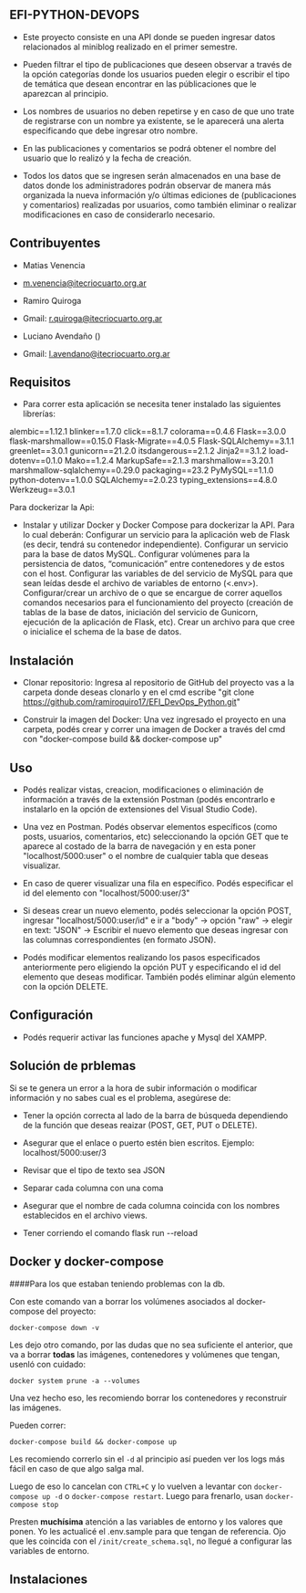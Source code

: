 ## EFI-PYTHON-DEVOPS

- Este proyecto consiste en una API donde se pueden ingresar datos relacionados al miniblog realizado en el primer semestre.

- Pueden filtrar el tipo de publicaciones que deseen observar a través de la opción categorías donde los usuarios pueden elegir o escribir el tipo de temática que desean encontrar en las públicaciones que le aparezcan al principio.

- Los nombres de usuarios no deben repetirse y en caso de que uno trate de registrarse con un nombre ya existente, se le aparecerá una alerta especificando que debe ingresar otro nombre.

- En las publicaciones y comentarios se podrá obtener el nombre del usuario que lo realizó y la fecha de creación.

- Todos los datos que se ingresen serán almacenados en una base de datos donde los administradores podrán observar de manera más organizada la nueva información y/o últimas ediciones de (publicaciones y comentarios) realizadas por usuarios, como también eliminar o realizar modificaciones en caso de considerarlo necesario.

## Contribuyentes

- Matias Venencia
- m.venencia@itecriocuarto.org.ar

- Ramiro Quiroga
- Gmail: r.quiroga@itecriocuarto.org.ar

- Luciano Avendaño ()
- Gmail: l.avendano@itecriocuarto.org.ar

## Requisitos

- Para correr esta aplicación se necesita tener instalado las siguientes librerías:

alembic==1.12.1
blinker==1.7.0
click==8.1.7
colorama==0.4.6
Flask==3.0.0
flask-marshmallow==0.15.0
Flask-Migrate==4.0.5
Flask-SQLAlchemy==3.1.1
greenlet==3.0.1
gunicorn==21.2.0
itsdangerous==2.1.2
Jinja2==3.1.2
load-dotenv==0.1.0
Mako==1.2.4
MarkupSafe==2.1.3
marshmallow==3.20.1
marshmallow-sqlalchemy==0.29.0
packaging==23.2
PyMySQL==1.1.0
python-dotenv==1.0.0
SQLAlchemy==2.0.23
typing_extensions==4.8.0
Werkzeug==3.0.1

Para dockerizar la Api:
- Instalar y utilizar Docker y Docker Compose para dockerizar la API. Para lo cual deberán:
Configurar un servicio para la aplicación web de Flask (es decir, tendrá su contenedor independiente).
Configurar un servicio para la base de datos MySQL.
Configurar volúmenes para la persistencia de datos, “comunicación” entre contenedores y de estos con el host.
Configurar las variables de <environment> del servicio de MySQL para que sean leídas desde el archivo de variables de entorno (<.env>).
Configurar/crear un archivo de <shell> o <bash> que se encargue de correr aquellos comandos necesarios para el funcionamiento del proyecto (creación de tablas de la base de datos, iniciación del servicio de Gunicorn, ejecución de la aplicación de Flask, etc).
Crear un archivo <sql> para que cree o inicialice el schema de la base de datos.

## Instalación

- Clonar repositorio: Ingresa al repositorio de GitHub del proyecto vas a la carpeta donde deseas clonarlo y en el cmd escribe "git clone https://github.com/ramiroquiro17/EFI_DevOps_Python.git"

- Construir la imagen del Docker: Una vez ingresado el proyecto en una carpeta, podés crear y correr una imagen de Docker a través del cmd con "docker-compose build && docker-compose up"

## Uso

- Podés realizar vistas, creacion, modificaciones o eliminación de información a través de la extensión Postman (podés encontrarlo e instalarlo en la opción de extensiones del Visual Studio Code).

- Una vez en Postman. Podés observar elementos específicos (como posts, usuarios, comentarios, etc) seleccionando la opción GET que te aparece al costado de la barra de navegación y en esta poner "localhost/5000:user" o el nombre de cualquier tabla que deseas visualizar.

- En caso de querer visualizar una fila en específico. Podés especificar el id del elemento con "localhost/5000:user/3"

- Si deseas crear un nuevo elemento, podés seleccionar la opción POST, ingresar "localhost/5000:user/id" e ir a "body" -> opción "raw" -> elegir en text: "JSON" -> Escribir el nuevo elemento que deseas ingresar con las columnas correspondientes (en formato JSON).

- Podés modificar elementos realizando los pasos especificados anteriormente pero eligiendo la opción PUT y especificando el id del elemento que deseas modificar. También podés eliminar algún elemento con la opción DELETE.

## Configuración

- Podés requerir activar las funciones apache y Mysql del XAMPP.

## Solución de prblemas

Si se te genera un error a la hora de subir información o modificar información y no sabes cual es el problema, asegúrese de:

- Tener la opción correcta al lado de la barra de búsqueda dependiendo de la función que deseas reaizar (POST, GET, PUT o DELETE).

- Asegurar que el enlace o puerto estén bien escritos. Ejemplo: localhost/5000:user/3

- Revisar que el tipo de texto sea JSON

- Separar cada columna con una coma

- Asegurar que el nombre de cada columna coincida con los nombres establecidos en el archivo views.

- Tener corriendo el comando flask run --reload






## Docker y docker-compose

####Para los que estaban teniendo problemas con la db.

Con este comando van a borrar los volúmenes asociados al docker-compose del proyecto:

`docker-compose down -v `

Les dejo otro comando, por las dudas que no sea suficiente el anterior, que va a borrar **todas** las imágenes, contenedores y volúmenes que tengan, usenló con cuidado:

`docker system prune -a --volumes`


Una vez hecho eso, les recomiendo borrar los contenedores y reconstruir las imágenes.

Pueden correr:

`docker-compose build && docker-compose up`


Les recomiendo correrlo sin el `-d` al principio así pueden ver los logs más fácil en caso de que algo salga mal.

Luego de eso lo cancelan con `CTRL+C` y lo vuelven a levantar con `docker-compose up -d` o `docker-compose restart`. Luego para frenarlo, usan `docker-compose stop`

Presten **muchísima** atención a las variables de entorno y los valores que ponen. Yo les actualicé el .env.sample para que tengan de referencia. Ojo que les coincida con el `/init/create_schema.sql`, no llegué a configurar las variables de entorno.



## Instalaciones

